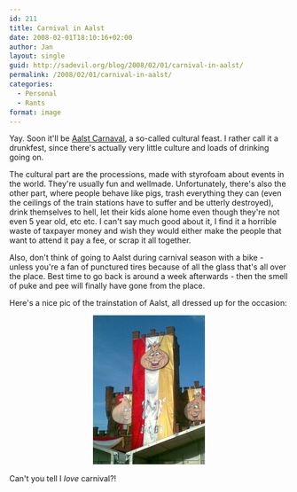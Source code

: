 ```yaml
---
id: 211
title: Carnival in Aalst
date: 2008-02-01T18:10:16+02:00
author: Jan
layout: single
guid: http://sadevil.org/blog/2008/02/01/carnival-in-aalst/
permalink: /2008/02/01/carnival-in-aalst/
categories:
  - Personal
  - Rants
format: image
---
```

Yay. Soon it'll be <a href="http://www.aalst.be/carnaval/" target="_blank">Aalst Carnaval</a>, a so-called cultural feast. I rather call it a drunkfest, since there's actually very little culture and loads of drinking going on.

The cultural part are the processions, made with styrofoam about events in the world. They're usually fun and wellmade. Unfortunately, there's also the other part, where people behave like pigs, trash everything they can (even the ceilings of the train stations have to suffer and be utterly destroyed), drink themselves to hell, let their kids alone home even though they're not even 5 year old, etc etc. I can't say much good about it, I find it a horrible waste of taxpayer money and wish they would either make the people that want to attend it pay a fee, or scrap it all together.

Also, don't think of going to Aalst during carnival season with a bike - unless you're a fan of punctured tires because of all the glass that's all over the place. Best time to go back is around a week afterwards - then the smell of puke and pee will finally have gone from the place.

Here's a nice pic of the trainstation of Aalst, all dressed up for the occasion:

<center>
  <img src="/assets/images/2008/02/01022008_G-sm.jpg" alt="Aalst Train Station" width="40%" />
</center>

  
Can't you tell I _love_ carnival?!